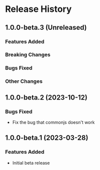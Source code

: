 # Release History

## 1.0.0-beta.3 (Unreleased)

### Features Added

### Breaking Changes

### Bugs Fixed

### Other Changes

## 1.0.0-beta.2 (2023-10-12)

### Bugs Fixed

- Fix the bug that commonjs doesn't work

## 1.0.0-beta.1 (2023-03-28)

### Features Added

- Initial beta release
